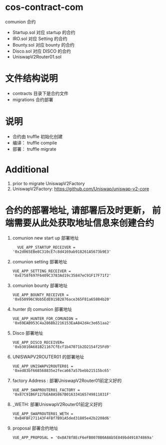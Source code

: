 <!--
 * @Author: Zehui
 * @Date: 2020-07-11 23:56:36
 * @LastEditTime : 2021-06-04 20:57:20
 * @LastEditors  : Please set LastEditors
 * @Description: readme
 * @FilePath: \cos-contract-com\README.md
-->

# cos-contract-com

comunion 合约

- Startup.sol 对应 startup 的合约
- IRO.sol 对应 Setting 的合约
- Bounty.sol 对应 bounty 的合约
- Disco.sol 对应 DISCO 的合约
- UniswapV2Router01.sol

# 文件结构说明

- contracts 目录下是合约文件
- migrations 合约部署

# 说明

- 合约由 truffle 初始化创建
- 编译： truffle compile
- 部署： truffle migrate

# Additional
1. prior to migrate UniswapV2Factory 
2. UniswapV2Factory: https://github.com/Uniswap/uniswap-v2-core


# 合约的部署地址, 请部署后及时更新， 前端需要从此处获取地址信息来创建合约 
1. comunion new start up 部署地址
   ```
     VUE_APP_STARTUP_RECEIVER = '0x2d065EBe8C310cE7c8d4169ab918261A5673b9E3'
   ```

2. comunion setting 部署地址

   ```
   VUE_APP_SETTING_RECEIVER = '0xE758f697F6409C3783Ad19c35847eC91F17F71f2'
   ```

3. comunion bounty 部署地址

   ```
   VUE_APP_BOUNTY_RECEIVER = '0x650996C9bb5EdE015B2876ace365F81a65884b20'
   ```

4. hunter 向 comunion 部署地址

   ```
   VUE_APP_HUNTER_FOR_COMUNION = '0x69EAB953C4a286Bb2216153EaA842d4c3e651aa2'
   ```

5. Disco 部署地址

   ```
   VUE_APP_DISCO_RECEIVER= '0xb3010A681B21167CfEcf1b47071b2D2154f25Fd9'
   ```

6. UNISWAPV2ROUTER01 的部署地址

   ```
   VUE_APP_UNISWAPV2ROUTER01 = '0xed83bf668568835e2feca667a57bebb21515bc65'
   ```

7. factory Address : 部署UniswapV2Router01前定义好的

   ```
   VUE_APP_SWAPROUTER01_FACTORY = '0x87C91B6F127bEA8A5867B016334165749811831F'
   ```

8. _WETH: 部署UniswapV2Router01前定义好的

   ```
   VUE_APP_SWAPROUTER01_WETH = '0xB4FBF271143F4FBf7B91A5ded31805e42b2208d6'
   ```
9. proposal 部署合约地址

   ```
   VUE_APP_PROPOSAL = '0x0A78f8EcF6eFB0070B0A8Ab5E849bd491874869a'
   ```

